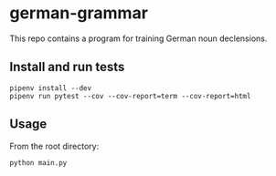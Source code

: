 # german-grammar

This repo contains a program for training German noun declensions.

## Install and run tests
```shell
pipenv install --dev
pipenv run pytest --cov --cov-report=term --cov-report=html
```

## Usage
From the root directory:
```
python main.py
```
